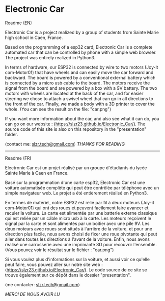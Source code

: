 # Electronic Car
Readme (EN)

Electronic Car is a project realized by a group of students from Sainte Marie high school in Caen, France. 

Based on the programming of a esp32 card, Electronic Car is a complete automated car that can be controlled by phone with a simple web browser. The project was entirely realized in Python3.

In terms of hardware, our ESP32 is connected by wire to two motors (Joy-it com-Motor01) that have wheels and can easily move the car forward and backward. 
The board is powered by a conventional external battery which is connected by a micro usb cable to the board. The motors receive the signal from the board and are powered by a box with a 9V battery. The two motors with wheels are located at the back of the car, and for easier steering we chose to attach a swivel wheel that can go in all directions to the front of the car. Finally, we made a body with a 3D printer to cover the whole. (You can see the result on the file: "car.png") 

If you want more information about the car, and also see what it can do, you can go on our website : (https://slzr23.github.io/Electronic_Car/).
The source code of this site is also on this repository in the "presentation" folder. 

(contact me: slzr.tech@gmail.com)
*THANKS FOR READING*  

-------------------------------------------------------------------------------------------------------------------------------------------------------------------

Readme (FR)

Electronic Car est un projet réalisé par un groupe d'étudiants du lycée Sainte Marie à Caen en France. 

Basé sur la programmation d'une carte esp32, Electronic Car est une voiture automatisée complète qui peut être contrôlée par téléphone avec un simple navigateur web. Le projet a été entièrement réalisé en Python3.

En termes de matériel, notre ESP32 est relié par fil à deux moteurs (Joy-it com-Motor01) qui ont des roues et peuvent facilement faire avancer et reculer la voiture. 
La carte est alimentée par une batterie externe classique qui est reliée par un câble micro usb à la carte. Les moteurs reçoivent le signal par la carte et sont alimentés par un boitier avec une pile 9V. Les deux moteurs avec roues sont situés à l'arrière de la voiture, et pour une direction plus facile, nous avons choisi de fixer une roue pivotante qui peut aller dans toutes les directions à l'avant de la voiture. Enfin, nous avons réalisé une carrosserie avec une imprimante 3D pour recouvrir l'ensemble. (Vous pouvez voir le résultat sur le fichier : "car.png") 

Si vous voulez plus d'informations sur la voiture, et aussi voir ce qu'elle peut faire, vous pouvez aller sur notre site web : (https://slzr23.github.io/Electronic_Car/).
Le code source de ce site se trouve également sur ce dépôt dans le dossier "presentation". 

(me contacter: slzr.tech@gmail.com)

*MERCI DE NOUS AVOIR LU*  
